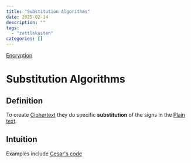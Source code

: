 ```yaml
---
title: "Substitution Algorithms"
date: 2025-02-14
description: ""
tags: 
  - "zettlekasten"
categories: []
---
```


[Encryption](Encryption.md)
# Substitution Algorithms
## Definition
To create [Ciphertext](Ciphertext.md) they do specific **substitution** of the signs in the [Plain text](Plain%20text.md).

## Intuition
Examples include [Cesar's code](Cesar's%20code)
